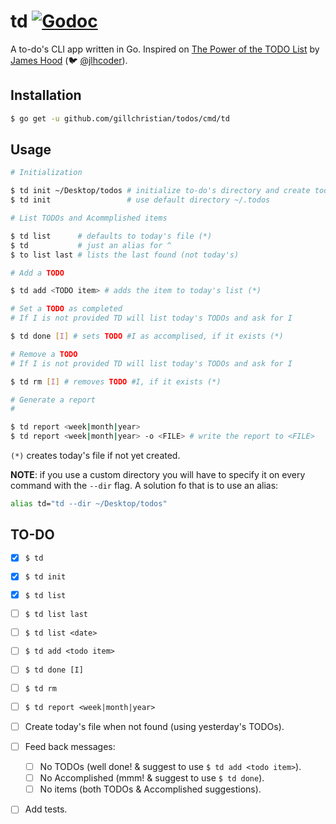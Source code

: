 # td [![Godoc](https://godoc.org/github.com/gillchristian/todos?status.svg&style=flat-square)](http://godoc.org/github.com/gillchristian/todos)

A to-do's CLI app written in Go. Inspired on [The Power of the TODO List](https://goo.gl/j1dQ4M) by [James Hood](http://jlhood.com/) (:bird: [@jlhcoder](https://twitter.com/jlhcoder)).

## Installation


```bash
$ go get -u github.com/gillchristian/todos/cmd/td
```

## Usage

```bash
# Initialization

$ td init ~/Desktop/todos # initialize to-do's directory and create today's to-do file
$ td init                 # use default directory ~/.todos

# List TODOs and Acommplished items 

$ td list      # defaults to today's file (*)
$ td           # just an alias for ^
$ to list last # lists the last found (not today's)

# Add a TODO

$ td add <TODO item> # adds the item to today's list (*)

# Set a TODO as completed
# If I is not provided TD will list today's TODOs and ask for I

$ td done [I] # sets TODO #I as accomplised, if it exists (*)

# Remove a TODO
# If I is not provided TD will list today's TODOs and ask for I

$ td rm [I] # removes TODO #I, if it exists (*)

# Generate a report
# 

$ td report <week|month|year>
$ td report <week|month|year> -o <FILE> # write the report to <FILE>
```

`(*)` creates today's file if not yet created.


**NOTE**: if you use a custom directory you will have to specify it on every command with the `--dir` flag. A solution fo that is to use an alias:

```bash
alias td="td --dir ~/Desktop/todos"
```

## TO-DO

- [x] `$ td`
- [x] `$ td init`
- [x] `$ td list`
- [ ] `$ td list last`
- [ ] `$ td list <date>`
- [ ] `$ td add <todo item>`
- [ ] `$ td done [I]`
- [ ] `$ td rm`
- [ ] `$ td report <week|month|year>`
- [ ] Create today's file when not found (using yesterday's TODOs).
- [ ] Feed back messages:
  - [ ] No TODOs (well done! & suggest to use `$ td add <todo item>`).
  - [ ] No Accomplished (mmm! & suggest to use `$ td done`).
  - [ ] No items (both TODOs & Accomplished suggestions).
- [ ] Add tests.

